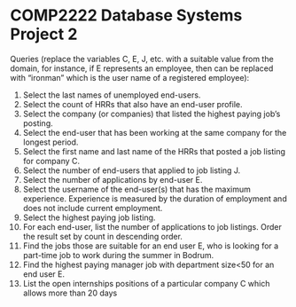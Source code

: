 # COMP2222 Database Systems Project 2
Queries (replace the variables C, E, J, etc. with a suitable value from the domain, for instance, if E represents an employee, then can be replaced with “ironman” which is the user name of a registered employee):

1. Select the last names of unemployed end-users.
2. Select the count of HRRs that also have an end-user profile.
3. Select the company (or companies) that listed the highest paying job’s posting.
4. Select the end-user that has been working at the same company for the longest period.
5. Select the first name and last name of the HRRs that posted a job listing for company C.
6. Select the number of end-users that applied to job listing J.
7. Select the number of applications by end-user E.
8. Select the username of the end-user(s) that has the maximum experience. Experience is measured by the duration of employment and does not include current employment.
9. Select the highest paying job listing.
10. For each end-user, list the number of applications to job listings. Order the result set by count in descending order.
11. Find the jobs those are suitable for an end user E, who is looking for a part-time job to work during the summer in Bodrum.
12. Find the highest paying manager job with department size<50 for an end user E.
13. List the open internships positions of a particular company C which allows more than 20 days

